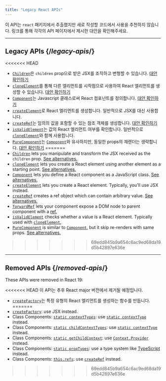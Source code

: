 ```yaml
---
title: "Legacy React APIs"
---
```


<Intro>

이 API는 `react` 패키지에서 추출했지만 새로 작성할 코드에서 사용을 추천하지 않습니다. 링크를 통해 각각의 API 페이지에서 제시한 대안을 확인해주세요.

</Intro>

---

## Legacy APIs {/*legacy-apis*/}

<<<<<<< HEAD
* [`Children`](/reference/react/Children)은 `children` prop으로 받은 JSX를 조작하고 변형할 수 있습니다. [대안 확인하기](/reference/react/Children#alternatives)
* [`cloneElement`](/reference/react/cloneElement)를 통해 다른 엘리먼트를 시작점으로 사용하여 React 엘리먼트를 생성할 수 있습니다. [대안 확인하기](/reference/react/cloneElement#alternatives)
* [`Component`](/reference/react/Component)는 Javascript 클래스로써 React 컴포넌트를 정의합니다. [대안 확인하기](/reference/react/Component#alternatives)
* [`createElement`](/reference/react/createElement)로 React 엘리먼트를 생성합니다. 일반적으로 JSX를 대신 사용합니다.
* [`createRef`](/reference/react/createRef)는 임의의 값을 포함할 수 있는 참조 객체를 생성합니다. [대안 확인하기](/reference/react/createRef#alternatives)
* [`isValidElement`](/reference/react/isValidElement)는 값의 React 엘리먼트 여부를 확인합니다. 일반적으로 [`cloneElement`](/reference/react/cloneElement)와 함께 사용합니다.
* [`PureComponent`](/reference/react/PureComponent)는 [`Component`](/reference/react/Component)와 유사하지만, 동일한 props의 재렌더는 생략합니다. [대안 확인하기](/reference/react/PureComponent#alternatives)
=======
* [`Children`](/reference/react/Children) lets you manipulate and transform the JSX received as the `children` prop. [See alternatives.](/reference/react/Children#alternatives)
* [`cloneElement`](/reference/react/cloneElement) lets you create a React element using another element as a starting point. [See alternatives.](/reference/react/cloneElement#alternatives)
* [`Component`](/reference/react/Component) lets you define a React component as a JavaScript class. [See alternatives.](/reference/react/Component#alternatives)
* [`createElement`](/reference/react/createElement) lets you create a React element. Typically, you'll use JSX instead.
* [`createRef`](/reference/react/createRef) creates a ref object which can contain arbitrary value. [See alternatives.](/reference/react/createRef#alternatives)
* [`forwardRef`](/reference/react/forwardRef) lets your component expose a DOM node to parent component with a [ref.](/learn/manipulating-the-dom-with-refs)
* [`isValidElement`](/reference/react/isValidElement) checks whether a value is a React element. Typically used with [`cloneElement`.](/reference/react/cloneElement)
* [`PureComponent`](/reference/react/PureComponent) is similar to [`Component`,](/reference/react/Component) but it skip re-renders with same props. [See alternatives.](/reference/react/PureComponent#alternatives)
>>>>>>> 69edd845b9a654c6ac9ed68da19d5b42897e636e

---

## Removed APIs {/*removed-apis*/}

These APIs were removed in React 19:

<<<<<<< HEAD
이 API는 추후 React major 버전에서 제거될 예정입니다.

</Deprecated>

* [`createFactory`](/reference/react/createFactory)는 특정 유형의 React 엘리먼트를 생성하는 함수를 만듭니다.
=======
* [`createFactory`](https://18.react.dev/reference/react/createFactory): use JSX instead.
* Class Components: [`static contextTypes`](https://18.react.dev//reference/react/Component#static-contexttypes): use [`static contextType`](#static-contexttype) instead.
* Class Components: [`static childContextTypes`](https://18.react.dev//reference/react/Component#static-childcontexttypes): use [`static contextType`](#static-contexttype) instead.
* Class Components: [`static getChildContext`](https://18.react.dev//reference/react/Component#getchildcontext): use [`Context.Provider`](/reference/react/createContext#provider) instead.
* Class Components: [`static propTypes`](https://18.react.dev//reference/react/Component#static-proptypes): use a type system like [TypeScript](https://www.typescriptlang.org/) instead.
* Class Components: [`this.refs`](https://18.react.dev//reference/react/Component#refs): use [`createRef`](/reference/react/createRef) instead.
>>>>>>> 69edd845b9a654c6ac9ed68da19d5b42897e636e

